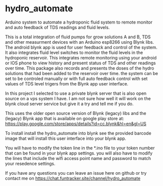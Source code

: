 # hydro_automate
Arduino system to automate a hydroponic fluid system to remote monitor and auto feedback of TDS readings and fluid levels. 

This is a total integration of fluid pumps for grow solutions A and B, TDS and other measurment devices with an Arduino esp8266 using Blynk libs.  The android blynk app is used for user feedback and control of the system.  It also integrates fluid level switches to monitor the fluid levels in the hydroponic reservoir.  This integrates remote monitoring using your android or IOS phone to view history and present status of TDS and other readings over time.  This package also records and presents the doses of the hydro solutions that had been added to the reservoir over time.  the system can be set to be controled manually or with full auto feedback control with set values of TDS level trigers from the Blynk app user interface.


In this project I selected to use a private blynk server that is also open source on a vps system I have.  I am not sure how well it will work on the blynk cloud server service but give it a try and tell me if you do.

This uses the older open source version of Blynk (legacy) libs and the (legacy) Blynk app that is available on google play store at: https://play.google.com/store/apps/details?id=cc.blynk&hl=en&gl=US

To install install the hydro_automate into blynk see the provided barcode image that will install this user interface into your blynk app.

You will have to modify the token line in  the *.ino file to your token number that can be found in your blynk app settings.
you will also have to modify the lines that include the wifi access point name and password to match your resedence settings.

If you have any questions you can leave an issue here on github or try contact me on https://chat.funtracker.site/channel/hydro_automate
